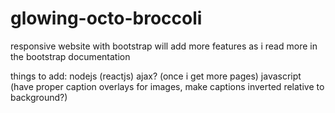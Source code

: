 # glowing-octo-broccoli
responsive website with bootstrap
will add more features as i read more in the bootstrap documentation

things to add:
nodejs (reactjs)
ajax? (once i get more pages)
javascript (have proper caption overlays for images, make captions inverted relative to background?)
